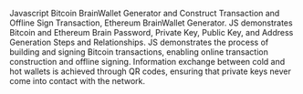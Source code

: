 Javascript Bitcoin BrainWallet Generator and  Construct Transaction and Offline Sign Transaction, Ethereum BrainWallet Generator.
JS demonstrates Bitcoin and Ethereum Brain Password, Private Key, Public Key, and Address Generation Steps and Relationships.
JS demonstrates the process of building and signing Bitcoin transactions, enabling online transaction construction and offline signing. Information exchange between cold and hot wallets is achieved through QR codes, ensuring that private keys never come into contact with the network. 
